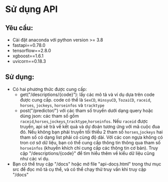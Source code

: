 # **Sử dụng API**
## Yêu cầu:
- Cài đặt anaconda với python version >= 3.8
- fastapi==0.78.0
- tensorflow==2.8.0
- xgboost==1.6.1
- uvicorn==0.18.3

## Sử dụng:
- Có hai phương thức được cung cấp:
  - get("/descriptions/{code}"): lấy các mô tả và ví dụ dựa trên code được cung cấp. code có thể là `SexCD`, `HinsyuCD`, `TozaiCD`, `raceid`, `horses`, `jockeys`, `horseinfos` và `tracktype`
  - post("/predictor/") với các tham số truyền dưới dạng query hoặc dùng json: các tham số gồm `raceid`,`horses`,`jockeys`,`tracktype`,`horseinfos`. Nếu `raceid` được truyền, api sẽ trả về kết quả và dự đoán tương ứng với mã cuộc đua đó. Nếu không bạn phải truyền tối thiểu 2 tham số `horses`,`jockeys` hai tham số có dạng list phải có cùng độ dài. Với các con ngựa không có tron cơ sở dữ liệu, bạn có thể cung cấp thông tin thông qua tham số `horseinfos` (khuyến khích chỉ cung cấp các thông tin cơ bản). Truy cập "/descriptions/{code}" để tìm hiểu thêm về kiểu dữ liệu cũng như các ví dụ.
- Bạn có thể truy cập "/docs" hoặc mở file "api-docs.html" trong thư mục src để đọc mô tả cụ thể, và có thể chạy thử truy vấn khi truy cập "/docs"
